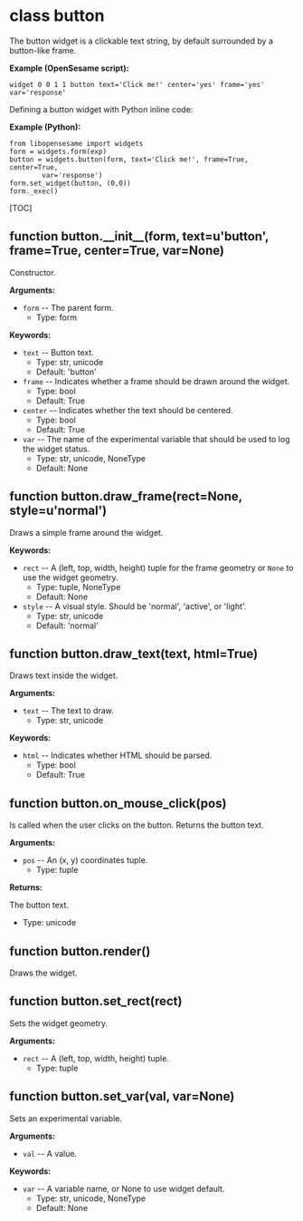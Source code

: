 <div class="ClassDoc YAMLDoc" id="button" markdown="1">

# class __button__

The button widget is a clickable text string, by default surrounded by a
button-like frame.

__Example (OpenSesame script):__

~~~
widget 0 0 1 1 button text='Click me!' center='yes' frame='yes' var='response'
~~~

Defining a button widget with Python inline code:

__Example (Python):__

~~~ .python
from libopensesame import widgets
form = widgets.form(exp)
button = widgets.button(form, text='Click me!', frame=True, center=True,
        var='response')
form.set_widget(button, (0,0))
form._exec()
~~~

[TOC]

<div class="FunctionDoc YAMLDoc" id="button-__init__" markdown="1">

## function __button\.\_\_init\_\___\(form, text=u'button', frame=True, center=True, var=None\)

Constructor.

__Arguments:__

- `form` -- The parent form.
	- Type: form

__Keywords:__

- `text` -- Button text.
	- Type: str, unicode
	- Default: 'button'
- `frame` -- Indicates whether a frame should be drawn around the widget.
	- Type: bool
	- Default: True
- `center` -- Indicates whether the text should be centered.
	- Type: bool
	- Default: True
- `var` -- The name of the experimental variable that should be used to log the widget status.
	- Type: str, unicode, NoneType
	- Default: None

</div>

<div class="FunctionDoc YAMLDoc" id="button-draw_frame" markdown="1">

## function __button\.draw\_frame__\(rect=None, style=u'normal'\)

Draws a simple frame around the widget.

__Keywords:__

- `rect` -- A (left, top, width, height) tuple for the frame geometry or `None` to use the widget geometry.
	- Type: tuple, NoneType
	- Default: None
- `style` -- A visual style. Should be 'normal', 'active', or 'light'.
	- Type: str, unicode
	- Default: 'normal'

</div>

<div class="FunctionDoc YAMLDoc" id="button-draw_text" markdown="1">

## function __button\.draw\_text__\(text, html=True\)

Draws text inside the widget.

__Arguments:__

- `text` -- The text to draw.
	- Type: str, unicode

__Keywords:__

- `html` -- Indicates whether HTML should be parsed.
	- Type: bool
	- Default: True

</div>

<div class="FunctionDoc YAMLDoc" id="button-on_mouse_click" markdown="1">

## function __button\.on\_mouse\_click__\(pos\)

Is called when the user clicks on the button. Returns the button text.

__Arguments:__

- `pos` -- An (x, y) coordinates tuple.
	- Type: tuple

__Returns:__

The button text.

- Type: unicode

</div>

<div class="FunctionDoc YAMLDoc" id="button-render" markdown="1">

## function __button\.render__\(\)

Draws the widget.

</div>

<div class="FunctionDoc YAMLDoc" id="button-set_rect" markdown="1">

## function __button\.set\_rect__\(rect\)

Sets the widget geometry.

__Arguments:__

- `rect` -- A (left, top, width, height) tuple.
	- Type: tuple

</div>

<div class="FunctionDoc YAMLDoc" id="button-set_var" markdown="1">

## function __button\.set\_var__\(val, var=None\)

Sets an experimental variable.

__Arguments:__

- `val` -- A value.

__Keywords:__

- `var` -- A variable name, or None to use widget default.
	- Type: str, unicode, NoneType
	- Default: None

</div>

</div>

